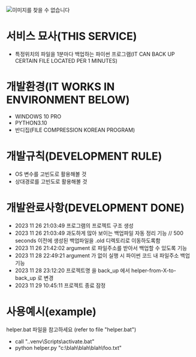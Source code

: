 ![이미지를 찾을 수 없습니다](https://i.esdrop.com/d/ZklKfna5T3.jpg)
# 서비스 묘사(THIS SERVICE)
- 특정위치의 파일을 1분마다 백업하는 파이썬 프로그램(IT CAN BACK UP CERTAIN FILE LOCATED PER 1 MINUTES)


# 개발환경(IT WORKS IN ENVIRONMENT BELOW)
- WINDOWS 10 PRO
- PYTHON3.10 
- 반디집(FILE COMPRESSION KOREAN PROGRAM)


# 개발규칙(DEVELOPMENT RULE)
- OS 변수를 고빈도로 활용해볼 것
- 상대경로를 고빈도로 활용해볼 것


# 개발완료사항(DEVELOPMENT DONE)
- 2023 11 26 21:03:49 프로그램의 프로젝트 구조 생성
- 2023 11 26 21:03:49 과도하게 많아 보이는 백업파일 자동 정리 기능     // 500 seconds 이전에 생성된 백업파일을 .old 디렉토리로 이동하도록함
- 2023 11 26 21:42:02 argument 로 파일주소를 받아서 백업할 수 있도록 기능
- 2023 11 28 22:49:21 argument 가 없이 실행 시 파이썬 코드 내 파일주소 백업 기능 
- 2023 11 28 23:12:20 프로젝트명 을 back_up 에서 helper-from-X-to-back_up 로 변경
- 2023 11 29 10:45:11 프로젝트 종료 잠정 
 

 # 사용예시(example)
helper.bat 파일을 참고하세요 (refer to file "helper.bat")
- call ".\.venv\Scripts\activate.bat"
- python helper.py "c:\blah\blah\blah\foo.txt"